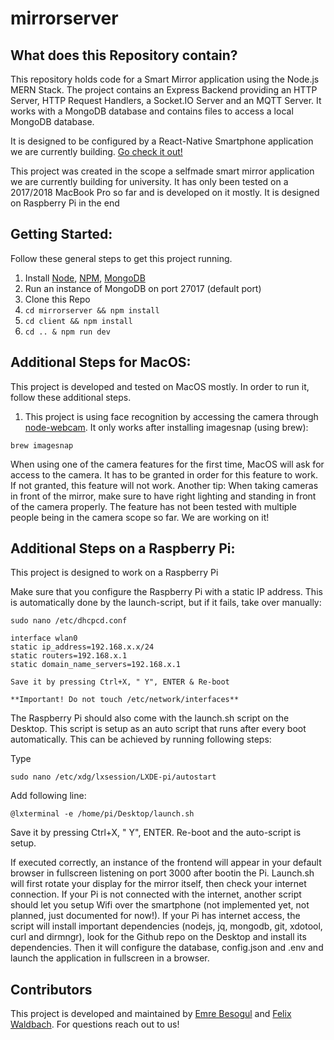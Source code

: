 # mirrorserver

## What does this Repository contain?
This repository holds code for a Smart Mirror application using the Node.js MERN Stack. The project contains an Express Backend providing an HTTP Server, HTTP Request Handlers, a Socket.IO Server and an MQTT Server. It works with a MongoDB database and contains files to access a local MongoDB database.

It is designed to be configured by a React-Native Smartphone application we are currently building. [Go check it out!](https://github.com/emrebesogul/mirrorapp)

This project was created in the scope a selfmade smart mirror application we are currently building for university. It has only been tested on a 2017/2018 MacBook Pro so far and is developed on it mostly. It is designed on Raspberry Pi in the end

## Getting Started:
Follow these general steps to get this project running.
1. Install [Node](https://nodejs.org/en/), [NPM](https://www.npmjs.com/), [MongoDB](https://www.mongodb.com/)
2. Run an instance of MongoDB on port 27017 (default port)
3. Clone this Repo
4. ```cd mirrorserver && npm install```
5. ```cd client && npm install```
6. ```cd .. & npm run dev```

## Additional Steps for MacOS:
This project is developed and tested on MacOS mostly. In order to run it, follow these additional steps.
1. This project is using face recognition by accessing the camera through [node-webcam](https://www.npmjs.com/package/node-webcam). It only works after installing imagesnap (using brew):
```
brew imagesnap
```
When using one of the camera features for the first time, MacOS will ask for access to the camera. It has to be granted in order for this feature to work. If not granted, this feature will not work. Another tip: When taking cameras in front of the mirror, make sure to have right lighting and standing in front of the camera properly. The feature has not been tested with multiple people being in the camera scope so far. We are working on it!

## Additional Steps on a Raspberry Pi:
This project is designed to work on a Raspberry Pi

Make sure that you configure the Raspberry Pi with a static IP address. This is automatically done by the launch-script, but if it fails, take over manually:
```
sudo nano /etc/dhcpcd.conf

interface wlan0
static ip_address=192.168.x.x/24
static routers=192.168.x.1
static domain_name_servers=192.168.x.1

Save it by pressing Ctrl+X, " Y", ENTER & Re-boot

**Important! Do not touch /etc/network/interfaces**
```

The Raspberry Pi should also come with the launch.sh script on the Desktop. This script is setup as an auto script that runs after every boot automatically. This can be achieved by running following steps:

Type
```
sudo nano /etc/xdg/lxsession/LXDE-pi/autostart
```
Add following line:
```
@lxterminal -e /home/pi/Desktop/launch.sh
```

Save it by pressing Ctrl+X, " Y", ENTER. Re-boot and the auto-script is setup.


If executed correctly, an instance of the frontend will appear in your default browser in fullscreen listening on port 3000 after bootin the Pi. Launch.sh will first rotate your display for the mirror itself, then check your internet connection. If your Pi is not connected with the internet, another script should let you setup Wifi over the smartphone (not implemented yet, not planned, just documented for now!). If your Pi has internet access, the script will install important dependencies (nodejs, jq, mongodb, git, xdotool, curl and dirmngr), look for the Github repo on the Desktop and install its dependencies. Then it will configure the database, config.json and .env and launch the application in fullscreen in a browser.


## Contributors
This project is developed and maintained by [Emre Besogul](https://github.com/emrebesogul) and [Felix Waldbach](https://github.com/felixwaldbach).
For questions reach out to us!
